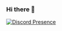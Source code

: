 ### Hi there 👋

[![Discord Presence](https://lanyard-profile-readme.vercel.app/api/886670803234594856)](https://discord.com/users/888252065212682240)
